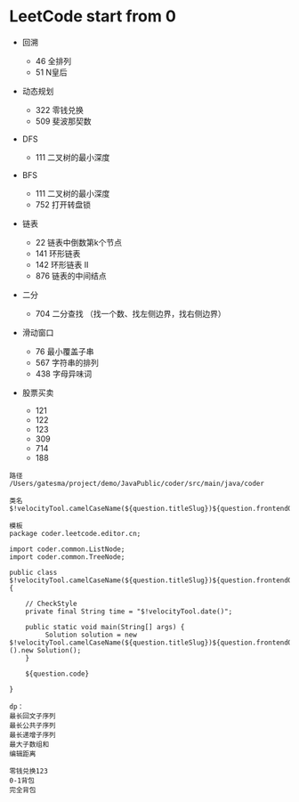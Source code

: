 # LeetCode start from 0

- 回溯
	- 46 全排列
	- 51 N皇后


- 动态规划
	- 322 零钱兑换
	- 509 斐波那契数


- DFS
	- 111 二叉树的最小深度


- BFS
	- 111 二叉树的最小深度
	- 752 打开转盘锁


- 链表
	- 22 链表中倒数第k个节点
	- 141 环形链表
	- 142 环形链表 II
	- 876 链表的中间结点


- 二分
	- 704 二分查找 （找一个数、找左侧边界，找右侧边界）

- 滑动窗口
	- 76 最小覆盖子串
	- 567 字符串的排列
	- 438 字母异味词

- 股票买卖
	- 121
	- 122
	- 123
	- 309
	- 714
	- 188

```
路径
/Users/gatesma/project/demo/JavaPublic/coder/src/main/java/coder

类名
$!velocityTool.camelCaseName(${question.titleSlug})${question.frontendQuestionId}

模板
package coder.leetcode.editor.cn;

import coder.common.ListNode;
import coder.common.TreeNode;

public class $!velocityTool.camelCaseName(${question.titleSlug})${question.frontendQuestionId} {
    
    // CheckStyle
    private final String time = "$!velocityTool.date()";

    public static void main(String[] args) {
         Solution solution = new $!velocityTool.camelCaseName(${question.titleSlug})${question.frontendQuestionId}().new Solution();
    }
    
    ${question.code}
    
}
```

```
dp：
最长回文子序列
最长公共子序列
最长递增子序列
最大子数组和
编辑距离

零钱兑换123
0-1背包
完全背包

```



